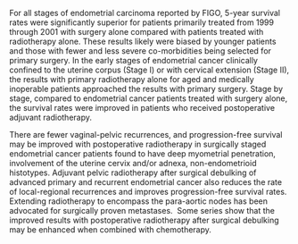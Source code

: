 For all stages of endometrial carcinoma reported by FIGO, 5-year survival rates were significantly superior for patients primarily treated from 1999 through 2001 with surgery alone compared with patients treated with radiotherapy alone. These results likely were biased by younger patients and those with fewer and less severe co-morbidities being selected for primary surgery. In the early stages of endometrial cancer clinically confined to the uterine corpus (Stage I) or with cervical extension (Stage II), the results with primary radiotherapy alone for aged and medically inoperable patients approached the results with primary surgery. Stage by stage, compared to endometrial cancer patients treated with surgery alone, the survival rates were improved in patients who received postoperative adjuvant radiotherapy.

There are fewer vaginal-pelvic recurrences, and progression-free survival may be improved with postoperative radiotherapy in surgically staged endometrial cancer patients found to have deep myometrial penetration, involvement of the uterine cervix and/or adnexa, non-endometrioid histotypes. Adjuvant pelvic radiotherapy after surgical debulking of advanced primary and recurrent endometrial cancer also reduces the rate of local-regional recurrences and improves progression-free survival rates. Extending radiotherapy to encompass the para-aortic nodes has been advocated for surgically proven metastases.  Some series show that the improved results with postoperative radiotherapy after surgical debulking may be enhanced when combined with chemotherapy.